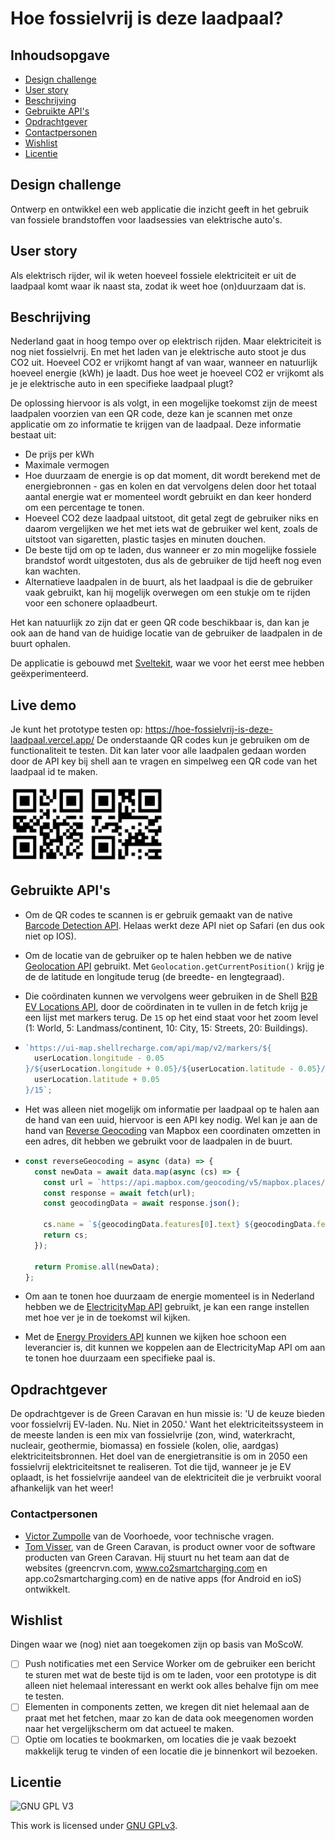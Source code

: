 # Hoe fossielvrij is deze laadpaal?

## Inhoudsopgave

- [Design challenge](#design-challenge)
- [User story](#user-story)
- [Beschrijving](#beschrijving)
- [Gebruikte API's](#gebruikte-API's)
- [Opdrachtgever](#opdrachtgever)
- [Contactpersonen](#contactpersonen)
- [Wishlist](#wishlist)
- [Licentie](#licentie)

## Design challenge

Ontwerp en ontwikkel een web applicatie die inzicht geeft in het gebruik van fossiele brandstoffen voor laadsessies van elektrische auto's.

## User story

Als elektrisch rijder, wil ik weten hoeveel fossiele elektriciteit er uit de laadpaal komt waar ik naast sta, zodat ik weet hoe (on)duurzaam dat is.

## Beschrijving

Nederland gaat in hoog tempo over op elektrisch rijden. Maar elektriciteit is nog niet fossielvrij. En met het laden van je elektrische auto stoot je dus CO2 uit. Hoeveel CO2 er vrijkomt hangt af
van waar, wanneer en natuurlijk hoeveel energie (kWh) je laadt. Dus hoe weet je hoeveel CO2 er vrijkomt als je je elektrische auto in een specifieke laadpaal plugt?

De oplossing hiervoor is als volgt, in een mogelijke toekomst zijn de meest laadpalen voorzien van een QR code, deze kan je scannen met onze applicatie om zo informatie te krijgen van de laadpaal. Deze informatie bestaat uit:

- De prijs per kWh
- Maximale vermogen
- Hoe duurzaam de energie is op dat moment, dit wordt berekend met de energiebronnen - gas en kolen en dat vervolgens delen door het totaal aantal energie wat er momenteel wordt gebruikt en dan keer honderd om een percentage te tonen.
- Hoeveel CO2 deze laadpaal uitstoot, dit getal zegt de gebruiker niks en daarom vergelijken we het met iets wat de gebruiker wel kent, zoals de uitstoot van sigaretten, plastic tasjes en minuten douchen.
- De beste tijd om op te laden, dus wanneer er zo min mogelijke fossiele brandstof wordt uitgestoten, dus als de gebruiker de tijd heeft nog even kan wachten.
- Alternatieve laadpalen in de buurt, als het laadpaal is die de gebruiker vaak gebruikt, kan hij mogelijk overwegen om een stukje om te rijden voor een schonere oplaadbeurt.

Het kan natuurlijk zo zijn dat er geen QR code beschikbaar is, dan kan je ook aan de hand van de huidige locatie van de gebruiker de laadpalen in de buurt ophalen.

De applicatie is gebouwd met [Sveltekit](https://kit.svelte.dev/), waar we voor het eerst mee hebben geëxperimenteerd.

## Live demo
Je kunt het prototype testen op: https://hoe-fossielvrij-is-deze-laadpaal.vercel.app/ De onderstaande QR codes kun je gebruiken om de functionaliteit te testen. Dit kan later voor alle laadpalen gedaan worden door de API key bij shell aan te vragen en simpelweg een QR code van het laadpaal id te maken.

<p float="left">
<img src="/assets/IMG_0715.jpg" width="24%" />
<img src="/assets/IMG_0716.jpg" width="24%" />
</p>

## Gebruikte API's

- Om de QR codes te scannen is er gebruik gemaakt van de native [Barcode Detection API](https://developer.mozilla.org/en-US/docs/Web/API/Barcode_Detection_API). Helaas werkt deze API niet op Safari (en dus ook niet op IOS).

- Om de locatie van de gebruiker op te halen hebben we de native [Geolocation API](https://developer.mozilla.org/en-US/docs/Web/API/Geolocation_API) gebruikt. Met `Geolocation.getCurrentPosition()` krijg je de de latitude en longitude terug (de breedte- en lengtegraad).

- Die coördinaten kunnen we vervolgens weer gebruiken in de Shell [B2B EV Locations API](https://developer.shell.com/api-catalog/v1.0.1/b2b-ev-locations), door de coördinaten in te vullen in de fetch krijg je een lijst met markers terug. De `15` op het eind staat voor het zoom level (1: World, 5: Landmass/continent, 10: City, 15: Streets, 20: Buildings).

- ```js
  `https://ui-map.shellrecharge.com/api/map/v2/markers/${
    userLocation.longitude - 0.05
  }/${userLocation.longitude + 0.05}/${userLocation.latitude - 0.05}/${
    userLocation.latitude + 0.05
  }/15`;
  ```

- Het was alleen niet mogelijk om informatie per laadpaal op te halen aan de hand van een uuid, hiervoor is een API key nodig. Wel kan je aan de hand van [Reverse Geocoding](https://docs.mapbox.com/api/search/geocoding/) van Mapbox een coordinaten omzetten in een adres, dit hebben we gebruikt voor de laadpalen in de buurt.

- ```js
  const reverseGeocoding = async (data) => {
    const newData = await data.map(async (cs) => {
      const url = `https://api.mapbox.com/geocoding/v5/mapbox.places/${cs.coordinates.longitude},${cs.coordinates.latitude}.json?access_token=${process.env.VITE_NAME}`;
      const response = await fetch(url);
      const geocodingData = await response.json();

      cs.name = `${geocodingData.features[0].text} ${geocodingData.features[0].address}`;
      return cs;
    });

    return Promise.all(newData);
  };
  ```

- Om aan te tonen hoe duurzaam de energie momenteel is in Nederland hebben we de [ElectricityMap API](https://app.electricitymap.org/zone/NL) gebruikt, je kan een range instellen met hoe ver je in de toekomst wil kijken.

- Met de [Energy Providers API](https://codesandbox.io/s/gc-providers-65hd8r) kunnen we kijken hoe schoon een leverancier is, dit kunnen we koppelen aan de ElectricityMap API om aan te tonen hoe duurzaam een specifieke paal is.

## Opdrachtgever

De opdrachtgever is de Green Caravan en hun missie is: 'U de keuze bieden voor fossielvrij EV-laden. Nu. Niet in 2050.'
Want het elektriciteitssysteem in de meeste landen is een mix van fossielvrije (zon, wind, waterkracht, nucleair, geothermie, biomassa) en fossiele (kolen, olie, aardgas) elektriciteitsbronnen. Het doel van de energietransitie is om in 2050 een fossielvrij elektriciteitsnet te realiseren. Tot die tijd, wanneer je je EV oplaadt, is het fossielvrije aandeel van de elektriciteit die je verbruikt vooral afhankelijk van het weer!

### Contactpersonen

- [Victor Zumpolle](https://www.linkedin.com/in/victor-zumpolle-52260b113) van de Voorhoede, voor technische vragen.
- [Tom Visser](tom.visser@gcrvn.com), van de Green Caravan, is product owner voor de software producten van Green Caravan. Hij stuurt nu het team aan dat de websites (greencrvn.com, www.co2smartcharging.com en
  app.co2smartcharging.com) en de native apps (for Android en ioS) ontwikkelt.

## Wishlist

Dingen waar we (nog) niet aan toegekomen zijn op basis van MoScoW.

- [ ] Push notificaties met een Service Worker om de gebruiker een bericht te sturen met wat de beste tijd is om te laden, voor een prototype is dit alleen niet helemaal interessant en werkt ook alles behalve fijn om mee te testen.
- [ ] Elementen in components zetten, we kregen dit niet helemaal aan de praat met het fetchen, maar zo kan de data ook meegenomen worden naar het vergelijkscherm om dat actueel te maken.
- [ ] Optie om locaties te bookmarken, om locaties die je vaak bezoekt makkelijk terug te vinden of een locatie die je binnenkort wil bezoeken.

## Licentie

![GNU GPL V3](https://www.gnu.org/graphics/gplv3-127x51.png)

This work is licensed under [GNU GPLv3](./LICENSE).
